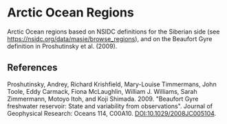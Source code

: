 # Arctic Ocean Regions

Arctic Ocean regions based on NSIDC definitions for the Siberian side
(see https://nsidc.org/data/masie/browse_regions), and on the Beaufort
Gyre definition in Proshutinsky et al. (2009).


## References

Proshutinsky, Andrey, Richard Krishfield, Mary-Louise Timmermans,
John Toole, Eddy Carmack, Fiona McLaughlin, William J. Williams,
Sarah Zimmermann, Motoyo Itoh, and Koji Shimada. 2009. "Beaufort
Gyre freshwater reservoir: State and variability from observations".
Journal of Geophysical Research: Oceans 114, C00A10.
[DOI:10.1029/2008JC005104](https://doi.org/10.1029/2008JC005104).
